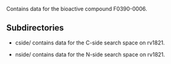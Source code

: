 Contains data for the bioactive compound F0390-0006.

## Subdirectories

- cside/ contains data for the C-side search space on rv1821.

- nside/ contains data for the N-side search space on rv1821.

